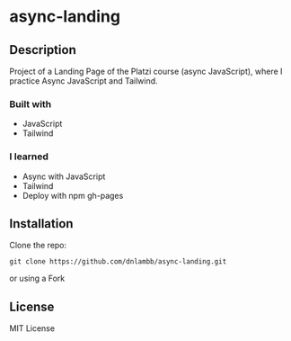 # async-landing

## Description
Project of a Landing Page of the Platzi course (async JavaScript), where I practice Async JavaScript and Tailwind.
### Built with
- JavaScript
- Tailwind

### I learned
- Async with JavaScript
- Tailwind
- Deploy with npm gh-pages

## Installation
Clone the repo:
```
git clone https://github.com/dnlambb/async-landing.git
```
or using a Fork

## License
MIT License